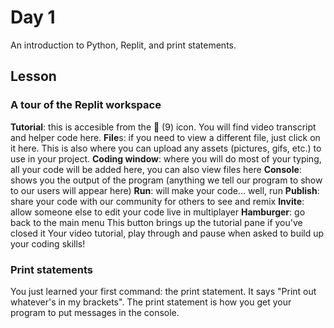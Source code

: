 # Day 1 
An introduction to Python, Replit, and print statements. 

## Lesson

### A tour of the Replit workspace
**Tutorial**: this is accesible from the 📖 (9) icon. You will find video transcript and helper code here.
**File**s: if you need to view a different file, just click on it here. This is also where you can upload any assets (pictures, gifs, etc.) to use in your project.
**Coding window**: where you will do most of your typing, all your code will be added here, you can also view files here
**Console**: shows you the output of the program (anything we tell our program to show to our users will appear here)
**Run**: will make your code… well, run
**Publish**: share your code with our community for others to see and remix
**Invite**: allow someone else to edit your code live in multiplayer
**Hamburger**: go back to the main menu
This button brings up the tutorial pane if you've closed it
Your video tutorial, play through and pause when asked to build up your coding skills!

### Print statements
You just learned your first command: the print statement. It says "Print out whatever's in my brackets". The print statement is how you get your program to put messages in the console.

